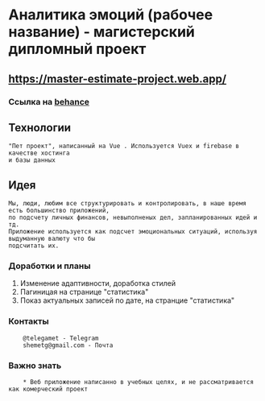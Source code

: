 # Аналитика эмоций (рабочее название) - магистерский дипломный проект 
## https://master-estimate-project.web.app/
### Ссылка на [behance](https://www.behance.net/gallery/106723457/Counting-emotions-%28Technical-name%29)
## Технологии
```
"Пет проект", написанный на Vue . Используется Vuex и firebase в качестве хостинга 
и базы данных
```

## Идея
```
Мы, люди, любим все структурировать и контролировать, в наше время есть большинство приложений,
по подсчету личных финансов, невыполненых дел, запланированных идей и тд.
Приложение используется как подсчет эмоциональных ситуаций, используя выдуманную валюту что бы
подсчитать их.

```

### Доработки и планы

1. Изменение адаптивности, доработка стилей
1. Пагиницая на странице "статистика"
1. Показ актуальных записей по дате, на странцие "статистика"


### Контакты
```
    @telegamet - Telegram
    shemetg@gmail.com - Почта
```
### Важно знать
```
    * Веб приложение написанно в учебных целях, и не рассматривается как комерческий проект
```
